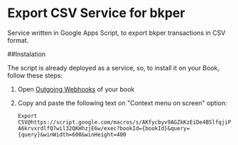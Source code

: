 # Export CSV Service for bkper

Service written in Google Apps Script, to export bkper transactions in CSV format.

##Instalation

The script is already deployed as a service, so, to install it on your Book, follow these steps:

1. Open [Outgoing Webhooks](http://about.bkper.com/dev_outgoingWebHooks.html) of your book
2. Copy and paste the following text on "Context menu on screen" option:

    `Export CSV@https://script.google.com/macros/s/AKfycbyv9AGZkKzEiDe4BSlfqjiPA6krvxrdlfQ7wil32QKHhzjE6w/exec?bookId={bookId}&query={query}&winWidth=600&winHeight=400`




